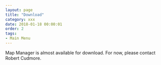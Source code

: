 ```yaml
---
layout: page
title: "Download"
category: xxx
date: 2018-01-18 00:00:01
order: 2
tags:
- Main Menu
---
```


Map Manager is almost available for download. For now, please contact Robert Cudmore.